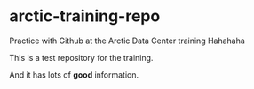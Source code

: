 # arctic-training-repo
Practice with Github at the Arctic Data Center training
Hahahaha

This is a test repository for the training.

And it has lots of **good** information.

